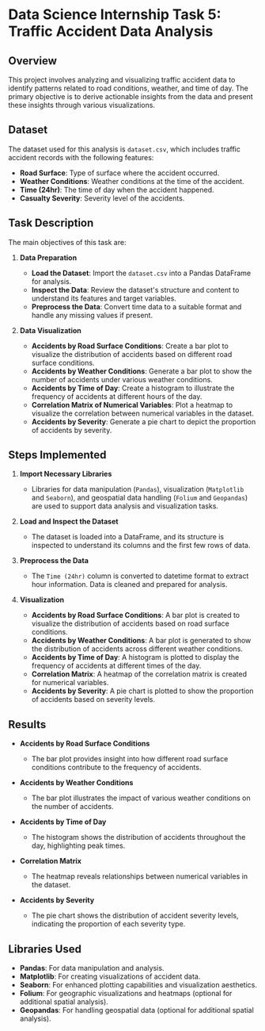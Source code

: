 # Data Science Internship Task 5: Traffic Accident Data Analysis

## Overview

This project involves analyzing and visualizing traffic accident data to identify patterns related to road conditions, weather, and time of day. The primary objective is to derive actionable insights from the data and present these insights through various visualizations.

## Dataset

The dataset used for this analysis is `dataset.csv`, which includes traffic accident records with the following features:

- **Road Surface**: Type of surface where the accident occurred.
- **Weather Conditions**: Weather conditions at the time of the accident.
- **Time (24hr)**: The time of day when the accident happened.
- **Casualty Severity**: Severity level of the accidents.

## Task Description

The main objectives of this task are:

1. **Data Preparation**
   - **Load the Dataset**: Import the `dataset.csv` into a Pandas DataFrame for analysis.
   - **Inspect the Data**: Review the dataset's structure and content to understand its features and target variables.
   - **Preprocess the Data**: Convert time data to a suitable format and handle any missing values if present.

2. **Data Visualization**
   - **Accidents by Road Surface Conditions**: Create a bar plot to visualize the distribution of accidents based on different road surface conditions.
   - **Accidents by Weather Conditions**: Generate a bar plot to show the number of accidents under various weather conditions.
   - **Accidents by Time of Day**: Create a histogram to illustrate the frequency of accidents at different hours of the day.
   - **Correlation Matrix of Numerical Variables**: Plot a heatmap to visualize the correlation between numerical variables in the dataset.
   - **Accidents by Severity**: Generate a pie chart to depict the proportion of accidents by severity.

## Steps Implemented

1. **Import Necessary Libraries**
   - Libraries for data manipulation (`Pandas`), visualization (`Matplotlib` and `Seaborn`), and geospatial data handling (`Folium` and `Geopandas`) are used to support data analysis and visualization tasks.

2. **Load and Inspect the Dataset**
   - The dataset is loaded into a DataFrame, and its structure is inspected to understand its columns and the first few rows of data.

3. **Preprocess the Data**
   - The `Time (24hr)` column is converted to datetime format to extract hour information. Data is cleaned and prepared for analysis.

4. **Visualization**
   - **Accidents by Road Surface Conditions**: A bar plot is created to visualize the distribution of accidents based on road surface conditions.
   - **Accidents by Weather Conditions**: A bar plot is generated to show the distribution of accidents across different weather conditions.
   - **Accidents by Time of Day**: A histogram is plotted to display the frequency of accidents at different times of the day.
   - **Correlation Matrix**: A heatmap of the correlation matrix is created for numerical variables.
   - **Accidents by Severity**: A pie chart is plotted to show the proportion of accidents based on severity levels.

## Results

- **Accidents by Road Surface Conditions**
  - The bar plot provides insight into how different road surface conditions contribute to the frequency of accidents.

- **Accidents by Weather Conditions**
  - The bar plot illustrates the impact of various weather conditions on the number of accidents.

- **Accidents by Time of Day**
  - The histogram shows the distribution of accidents throughout the day, highlighting peak times.

- **Correlation Matrix**
  - The heatmap reveals relationships between numerical variables in the dataset.

- **Accidents by Severity**
  - The pie chart shows the distribution of accident severity levels, indicating the proportion of each severity type.

## Libraries Used

- **Pandas**: For data manipulation and analysis.
- **Matplotlib**: For creating visualizations of accident data.
- **Seaborn**: For enhanced plotting capabilities and visualization aesthetics.
- **Folium**: For geographic visualizations and heatmaps (optional for additional spatial analysis).
- **Geopandas**: For handling geospatial data (optional for additional spatial analysis).
